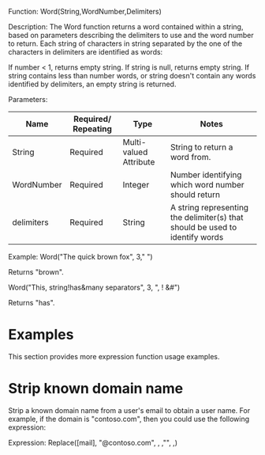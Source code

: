 Function: Word(String,WordNumber,Delimiters)

Description: The Word function returns a word contained within a string, based on parameters describing the delimiters to use and the word number to return. Each string of characters in string separated by the one of the characters in delimiters are identified as words:

If number < 1, returns empty string. If string is null, returns empty string. If string contains less than number words, or string doesn't contain any words identified by delimiters, an empty string is returned.

Parameters:

| Name       | Required/ Repeating | Type                    | Notes                                                    |
|------------|---------------------|-------------------------|----------------------------------------------------------|
| String     | Required            | Multi-valued Attribute  | String to return a word from.                            |
| WordNumber | Required            | Integer                 | Number identifying which word number should return       |
| delimiters | Required            | String                  | A string representing the delimiter(s) that should be used to identify words |


Example: Word("The quick brown fox", 3," ")

Returns "brown".

Word("This, string!has&many separators", 3, ", ! &#")

Returns "has".


# Examples

This section provides more expression function usage examples.


# Strip known domain name

Strip a known domain name from a user's email to obtain a user name. For example, if the domain is "contoso.com", then you could use the following expression:

Expression: Replace([mail], "@contoso.com", , ,"", ,)
